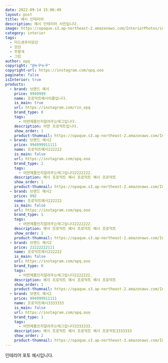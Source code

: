 ```yaml
---
date: 2022-09-14 15:06:49
layout: post
title: 예시 인테리어
description: 예시 인테리어 사진입니다.
image: https://opaque.s3.ap-northeast-2.amazonaws.com/InteriorPhotos/instagram-______theo/1.png
category: interior
tags:
  - 미드센추리모던
  - 모던
  - 주황색
  - 그린
author: opq
copyright: "@누구누구"
copyright-url: https://instagram.com/opq.ooo
paginate: false
isInterior: true
products:
  - brand: 브랜드 예시
    price: 9949999
    name: 프로덕트예시이름입니다.
    is_main: true
    url: https://instagram.com/rin_opq
    brand_type: 0
    tags:
      - 어떤제품인지알려주는태그입니다.
    description: 어떤 프로덕트입니다.
    show_order: 1
    product-thumnail: https://opaque.s3.ap-northeast-2.amazonaws.com/InteriorPhotos/instagram-______theo/5.png
  - brand: 브랜드 예시2
    price: 994999911111
    name: 프로덕트예시222222
    is_main: false
    url: https://instagram.com/opq.ooo
    brand_type: 2
    tags:
      - 어떤제품인지알려주는태그입니다2222222.
    description: 예시 프로덕트 예시 프로덕트 예시 프로덕트
    show_order: 1
    product-thumnail: https://opaque.s3.ap-northeast-2.amazonaws.com/InteriorPhotos/instagram-______theo/5.png
  - brand: 브랜드 예시2
    price: 992
    name: 프로덕트예시222222
    is_main: false
    url: https://instagram.com/opq.ooo
    brand_type: 1
    tags:
      - 어떤제품인지알려주는태그입니다2222222.
    description: 예시 프로덕트 예시 프로덕트 예시 프로덕트
    show_order: 1
    product-thumnail: https://opaque.s3.ap-northeast-2.amazonaws.com/InteriorPhotos/instagram-______theo/5.png
  - brand: 브랜드 예시2
    price: 22222222111
    name: 프로덕트예시222222
    is_main: false
    url: https://instagram.com/opq.ooo
    brand_type: 0
    tags:
      - 어떤제품인지알려주는태그입니다2222222.
    description: 예시 프로덕트 예시 프로덕트 예시 프로덕트
    show_order: 1
    product-thumnail: https://opaque.s3.ap-northeast-2.amazonaws.com/InteriorPhotos/instagram-______theo/5.png
  - brand: 브랜드 예시2
    price: 994999911111
    name: 프로덕트예시3333333
    is_main: false
    url: https://instagram.com/opq.ooo
    brand_type: 1
    tags:
      - 어떤제품인지알려주는태그입니다3333333.
    description: 예시 프로덕트 예시 프로덕트 예시 프로덕트3333333
    show_order: 2
    product-thumnail: https://opaque.s3.ap-northeast-2.amazonaws.com/InteriorPhotos/instagram-______theo/5.png
---
```

인테리어 포토 예시입니다. 